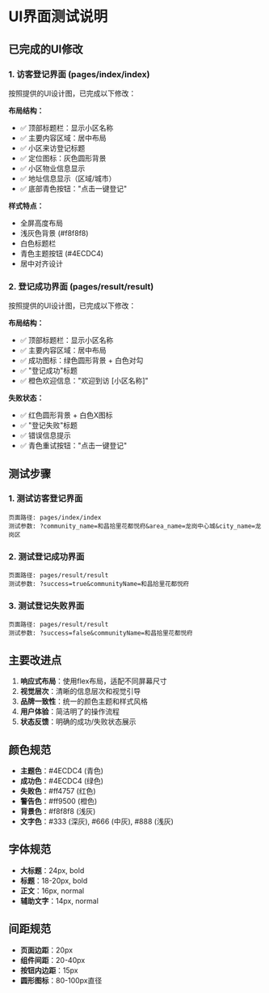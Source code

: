 # UI界面测试说明

## 已完成的UI修改

### 1. 访客登记界面 (pages/index/index)
按照提供的UI设计图，已完成以下修改：

**布局结构：**
- ✅ 顶部标题栏：显示小区名称
- ✅ 主要内容区域：居中布局
- ✅ 小区来访登记标题
- ✅ 定位图标：灰色圆形背景
- ✅ 小区物业信息显示
- ✅ 地址信息显示（区域/城市）
- ✅ 底部青色按钮："点击一键登记"

**样式特点：**
- 全屏高度布局
- 浅灰色背景 (#f8f8f8)
- 白色标题栏
- 青色主题按钮 (#4ECDC4)
- 居中对齐设计

### 2. 登记成功界面 (pages/result/result)
按照提供的UI设计图，已完成以下修改：

**布局结构：**
- ✅ 顶部标题栏：显示小区名称
- ✅ 主要内容区域：居中布局
- ✅ 成功图标：绿色圆形背景 + 白色对勾
- ✅ "登记成功"标题
- ✅ 橙色欢迎信息："欢迎到访 [小区名称]"

**失败状态：**
- ✅ 红色圆形背景 + 白色X图标
- ✅ "登记失败"标题
- ✅ 错误信息提示
- ✅ 青色重试按钮："点击一键登记"

## 测试步骤

### 1. 测试访客登记界面
```
页面路径: pages/index/index
测试参数: ?community_name=和昌拾里花都悦府&area_name=龙岗中心城&city_name=龙岗区
```

### 2. 测试登记成功界面
```
页面路径: pages/result/result
测试参数: ?success=true&communityName=和昌拾里花都悦府
```

### 3. 测试登记失败界面
```
页面路径: pages/result/result
测试参数: ?success=false&communityName=和昌拾里花都悦府
```

## 主要改进点

1. **响应式布局**：使用flex布局，适配不同屏幕尺寸
2. **视觉层次**：清晰的信息层次和视觉引导
3. **品牌一致性**：统一的颜色主题和样式风格
4. **用户体验**：简洁明了的操作流程
5. **状态反馈**：明确的成功/失败状态展示

## 颜色规范

- **主题色**：#4ECDC4 (青色)
- **成功色**：#4ECDC4 (绿色)
- **失败色**：#ff4757 (红色)
- **警告色**：#ff9500 (橙色)
- **背景色**：#f8f8f8 (浅灰)
- **文字色**：#333 (深灰), #666 (中灰), #888 (浅灰)

## 字体规范

- **大标题**：24px, bold
- **标题**：18-20px, bold  
- **正文**：16px, normal
- **辅助文字**：14px, normal

## 间距规范

- **页面边距**：20px
- **组件间距**：20-40px
- **按钮内边距**：15px
- **圆形图标**：80-100px直径
